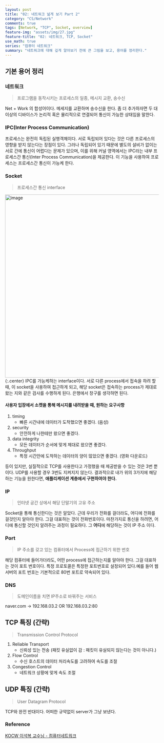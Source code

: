 ```yaml
---
layout: post
title: "02: 네트워크 넓게 보기 Part 2"
category: "CS/Network"
comments: true
tags: [Network, "TCP", Socket, overview]
feature-img: "assets/img/27.jpg"
feature-title: "02: 네트워크, TCP, Socket"
use_math: true
series: "컴퓨터 네트워크"
summary: "네트워크에 대해 깊게 알아보기 전에 큰 그림을 보고, 용어를 정리한다."
---
```


## 기본 용어 정리

### 네트워크

> 프로그램을 동작시키는 프로세스의 일종, 메시지 교환, 송수신

Net + Work 의 합성어이다. 메세지를 교환하며 송수신을 한다. 좀 더 추가하자면 두 대 이상의 디바이스가 논리적 혹은 물리적으로 연결되어 통신이 가능한 상태임을 말한다.

### IPC(Inter Process Communication)

프로세스는 완전히 독립된 실행객체이다. 서로 독립되어 있다는 것은 다른 프로세스의 영향을 받지 않는다는 장점이 있다. 그러나 독립되어 있기 때문에 별도의 설비가 없이는 서로 간에 통신이 어렵다는 문제가 있으며, 이를 위해 커널 영역에서는 IPC라는 내부 프로세스간 통신(Inter Process Communication)을 제공한다. 이 기능을 사용하여 프로세스는 프로세스간 통신이 가능케 한다.

### Socket

> 프로세스간 통신 interface

<img width="600" alt="image" src="https://user-images.githubusercontent.com/37871541/78852976-b627e500-7a58-11ea-9b40-c8e2a7a35877.png">{:.center}
IPC를 가능케하는 interface이다. 서로 다른 process에서 접속을 하려 할 때, 이 socket을 사용하여 접근하게 되고, 해당 socket은 접속하는 process가 제대로 왔는 지와 같은 검사를 수행하게 된다. 은행에서 창구를 생각하면 된다.

#### 사용자 입장에서 소켓을 통해 메시지를 내려받을 때, 원하는 요구사항

1. timing
   - 빠른 시간내에 데이터가 도착했으면 좋겠다. (음성)
2. security
   - 안전하게 나한테만 왔으면 좋겠다.
3. data integrity
   - 모든 데이터가 순서에 맞게 제대로 왔으면 좋겠다.
4. Throughput
   - 특정 시간안에 도착하는 데이터의 양이 많았으면 좋겠다. (영화 다운로드)

등이 있지만, 실질적으로 TCP를 사용한다고 가정했을 때 제공받을 수 있는 것은 3번 뿐이다. UDP를 사용할 경우 3번도 지켜지지 않는다. 결과적으로 내가 위의 3가지에 해당하는 기능을 원한다면, **애플리케이션 계층에서 구현하여야 한다.**

### IP

> 인터넷 공간 상에서 해당 단말기의 고유 주소

Socket을 통해 통신한다는 것은 알았다. 근데 우리가 전화를 걸더라도, 어디에 전화를 걸것인지 알아야 한다. 그걸 대표하는 것이 전화번호이다. 마찬가지로 통신을 하려면, 어디에 통신할 것인지 알려주는 과정이 필요하다. 그 **어디**에 해당하는 것이 IP 주소 이다.

### Port

> IP 주소를 갖고 있는 컴퓨터에서 Process에 접근하기 위한 번호

해당 컴퓨터에 들어가더라도, 어떤 process에 접근하는지를 알아야 한다. 그걸 대표하는 것이 포트 번호이다. 특정 프로토콜은 특정한 포트번호로 설정되어 있다.예를 들어 웹 서버의 포트 번호는 기본적으로 80번 포트로 약속되어 있다.

### DNS

> 도메인이름을 치면 IP주소로 바꿔주는 서비스

naver.com -> 192.168.03.2 OR 192.168.03.2:80

## TCP 특징 (간략)

> Transmission Control Protocol

1. Reliable Transport
   - 신뢰성 있는 전송 (패킷 유실없이 감 : 패킷이 유실되지 않는다는 것이 아니다.)
2. Flow Control
   - 수신 호스트의 데이터 처리속도를 고려하여 속도를 조절
3. Congestion Control
   - 네트워크 상황에 맞게 속도 조절

## UDP 특징 (간략)

> User Datagram Protocol

TCP와 완전 반대이다. 어떠한 규약없이 server가 그냥 보낸다.

### Reference

[KOCW 이석복 교수님 - 컴퓨터네트워크](http://www.kocw.net/home/search/kemView.do?kemId=1169634)
